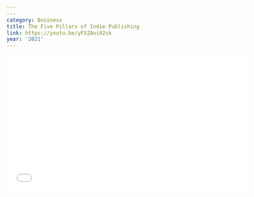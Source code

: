 ```yaml
---
---
category: Business
title: The Five Pillars of Indie Publishing
link: https://youtu.be/yFXZAoi02sk
year: '2021'
---
```

<iframe width="560" height="315" src="{{ page.link }}" frameborder="0" allowfullscreen></iframe>
